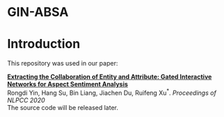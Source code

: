 # GIN-ABSA


# Introduction
This repository was used in our paper:  

[**Extracting the Collaboration of Entity and Attribute: Gated Interactive Networks for Aspect Sentiment Analysis**](https://link.springer.com/chapter/10.1007%2F978-3-030-60450-9_63)
<br>
Rongdi Yin, Hang Su, Bin Liang, Jiachen Du, Ruifeng Xu<sup>\*</sup>. *Proceedings of NLPCC 2020*
<br>
The source code will be released later.
